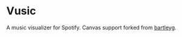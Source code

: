 # Vusic

A music visualizer for Spotify.
Canvas support forked from [bartleyg](https://github.com/bartleyg/my-spotify-canvas).
